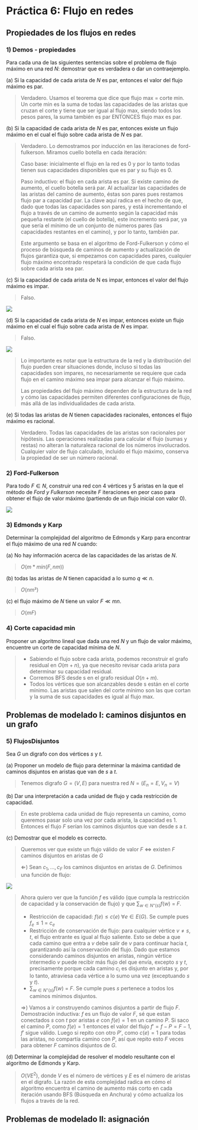 # Práctica 6: Flujo en redes

## Propiedades de los flujos en redes

### 1) Demos - propiedades
Para cada una de las siguientes sentencias sobre el problema de flujo máximo en una red $N$: demostrar que es verdadera o dar un contraejemplo.

(a) Si la capacidad de cada arista de $N$ es par, entonces el valor del flujo máximo es par.

>Verdadero.
>Usamos el teorema que dice que flujo max = corte min.
>Un corte min es la suma de todas las capacidades de las aristas que cruzan el corte y tiene que ser igual al flujo max, siendo todos los pesos pares, la suma también es par ENTONCES flujo max es par.

(b) Si la capacidad de cada arista de $N$ es par, entonces existe un flujo máximo en el cual el flujo sobre cada arista de $N$ es par.

>Verdadero.
>Lo demostramos por inducción en las iteraciones de ford-fulkerson. Miramos cuello botella en cada iteración:
>
>Caso base: inicialmente el flujo en la red es 0 y por lo tanto todas tienen sus capacidades disponibles que es par y su flujo es 0.
>
>Paso inductivo: el flujo en cada arista es par.
>Si existe camino de aumento, el cuello botella será par.
>Al actualizar las capacidades de las aristas del camino de aumento, éstas son pares pues restamos flujo par a capacidad par. La clave aquí radica en el hecho de que, dado que todas las capacidades son pares, y está incrementando el flujo a través de un camino de aumento según la capacidad más pequeña restante (el cuello de botella), este incremento será par, ya que sería el mínimo de un conjunto de números pares (las capacidades restantes en el camino), y por lo tanto, también par.
>
>Este argumento se basa en el algoritmo de Ford-Fulkerson y cómo el proceso de búsqueda de caminos de aumento y actualización de flujos garantiza que, si empezamos con capacidades pares, cualquier flujo máximo encontrado respetará la condición de que cada flujo sobre cada arista sea par.

(c) Si la capacidad de cada arista de N es impar, entonces el valor del flujo máximo es impar.

>Falso.

![](https://github.com/malei-dc/TDA/blob/main/Guia-Ejercicios/Practica6/Imgs/ej1c.png)

(d) Si la capacidad de cada arista de $N$ es impar, entonces existe un flujo máximo en el cual el flujo sobre cada arista de $N$ es impar.

>Falso.

![](https://github.com/malei-dc/TDA/blob/main/Guia-Ejercicios/Practica6/Imgs/ej1d.png)

>Lo importante es notar que la estructura de la red y la distribución del flujo pueden crear situaciones donde, incluso si todas las capacidades son impares, no necesariamente se requiere que cada flujo en el camino máximo sea impar para alcanzar el flujo máximo.
>
>Las propiedades del flujo máximo dependen de la estructura de la red y cómo las capacidades permiten diferentes configuraciones de flujo, más allá de las individualidades de cada arista.

(e) Si todas las aristas de $N$ tienen capacidades racionales, entonces el flujo máximo es racional.

>Verdadero.
>Todas las capacidades de las aristas son racionales por hipótesis.
>Las operaciones realizadas para calcular el flujo (sumas y restas) no alteran la naturaleza racional de los números involucrados.
>Cualquier valor de flujo calculado, incluido el flujo máximo, conserva la propiedad de ser un número racional.

### 2) Ford-Fulkerson
Para todo $F \in N$, construir una red con 4 vértices y 5 aristas en la que el método de *Ford y Fulkerson* necesite $F$ iteraciones en peor caso para obtener el flujo de valor máximo (partiendo de un flujo inicial con valor 0).

![](https://github.com/malei-dc/TDA/blob/main/Guia-Ejercicios/Practica6/Imgs/ej2.png)

### 3) Edmonds y Karp
Determinar la complejidad del algoritmo de Edmonds y Karp para encontrar el flujo máximo de una red $N$ cuando:

(a) No hay información acerca de las capacidades de las aristas de $N$.

>$O(m * min (F, nm))$
    
(b) todas las aristas de $N$ tienen capacidad a lo sumo $q \ll n$.

>$O(nm²)$

(c) el flujo máximo de $N$ tiene un valor $F \ll mn$.

>$O(mF)$

### 4) Corte capacidad min
Proponer un algoritmo lineal que dada una red $N$ y un flujo de valor máximo, encuentre un corte de capacidad mínima de $N$.

>- Sabiendo el flujo sobre cada arista, podemos reconstruir el grafo residual en $O(m + n)$, ya que necesito revisar cada arista para determinar su capacidad residual.
>- Corremos BFS desde s en el grafo residual $O(n + m)$.
>- Todos los vértices que son alcanzables desde s están en el corte mínimo. Las aristas que salen del corte mínimo son las que cortan y la suma de sus capacidades es igual al flujo max.

## Problemas de modelado I: caminos disjuntos en un grafo

### 5) FlujosDisjuntos
Sea $G$ un digrafo con dos vértices $s$ y $t$.

(a) Proponer un modelo de flujo para determinar la máxima cantidad de caminos disjuntos en aristas que van de $s$ a $t$.

>Tenemos digrafo $G = (V, E)$ para nuestra red $N = (E_n = E, V_n = V)$

(b) Dar una interpretación a cada unidad de flujo y cada restricción de capacidad.

>En este problema cada unidad de flujo representa un camino, como queremos pasar solo una vez por cada arista, la capacidad es 1. Entonces el flujo $F$ serían los caminos disjuntos que van desde $s$ a $t$.

(c) Demostrar que el modelo es correcto.

> Queremos ver que existe un flujo válido de valor $F$ $\Longleftrightarrow$ existen $F$ caminos disjuntos en aristas de $G$
>
>$\Leftarrow$) Sean $c_1, ..., c_F$ los caminos disjuntos en aristas de $G$. Definimos una función de flujo:

![](https://github.com/malei-dc/TDA/blob/main/Guia-Ejercicios/Practica6/Imgs/ej5FuncionDemo.png)

>Ahora quiero ver que la función $f$ es válido (que cumpla la restricción de capacidad y la conservación de flujo) y que $\sum_{w \in N⁺(s)} f(w)$ = $F$.
>
>- Restricción de capacidad: $f(e) \leq c(e)$ $\forall e \in E(G)$. Se cumple pues $f_e \leq 1$ = $c_e$
>- Restricción de conservación de flujo: para cualquier vértice $v \neq s, t$, el flujo entrante es igual al flujo saliente. Esto se debe a que cada camino que entra a $v$ debe salir de $v$ para continuar hacia $t$, garantizando así la conservación del flujo. Dado que estamos considerando caminos disjuntos en aristas, ningún vértice intermedio $v$ puede recibir más flujo del que envía, excepto $s$ y $t$, precisamente porque cada camino $c_i$ es disjunto en aristas y, por lo tanto, atraviesa cada vértice a lo sumo una vez (exceptuando $s$ y $t$).
>- $\sum_{w \in N⁺(s)} f(w)$ = $F$. Se cumple pues $s$ pertenece a todos los caminos mínimos disjuntos.
>
>$\Rightarrow$) Vamos a ir construyendo caminos disjuntos a partir de flujo $F$. Demostración inductiva:
>$f$ es un flujo de valor $F$, sé que estan conectados $s$ con $t$ por aristas $e$ con $f(e) = 1$ en un camino $P$. Si saco el camino $P$, como $f(e) = 1$ entonces el valor del flujo $f'=f - P=F-1$, $f'$ sigue válido. Luego si repito con otro $P'$, como $c(e) = 1$ para todas las aristas, no compartía camino con $P$, así que repito esto $F$ veces para obtener $F$ caminos disjuntos de $G$.

(d) Determinar la complejidad de resolver el modelo resultante con el algoritmo de Edmonds y Karp.

>$O(VE^2)$, donde $V$ es el número de vértices y $E$ es el número de aristas en el digrafo. La razón de esta complejidad radica en cómo el algoritmo encuentra el camino de aumento más corto en cada iteración usando BFS (Búsqueda en Anchura) y cómo actualiza los flujos a través de la red.

## Problemas de modelado II: asignación